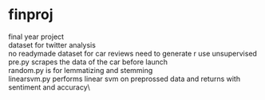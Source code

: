 # finproj
final year project\
dataset for twitter analysis\
no readymade dataset for car reviews need to generate r use unsupervised\
pre.py scrapes the data of the car before launch\
random.py is for lemmatizing and stemming\
linearsvm.py performs linear svm on preprossed data and returns with sentiment and accuracy\


